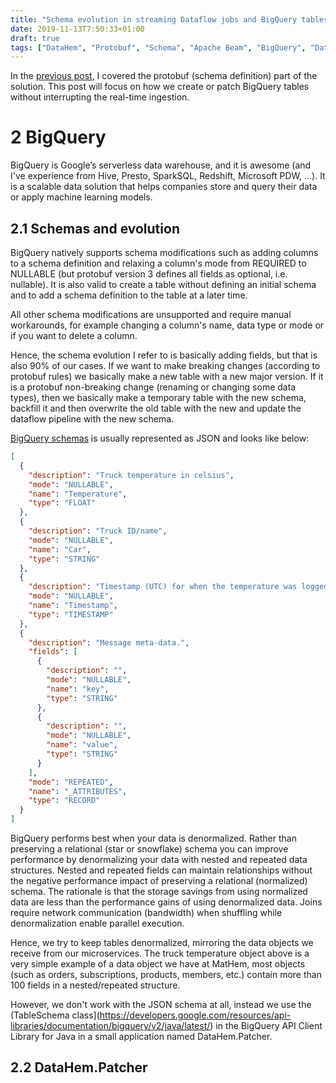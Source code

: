 ```yaml
---
title: "Schema evolution in streaming Dataflow jobs and BigQuery tables, part 2"
date: 2019-11-13T7:50:33+01:00
draft: true
tags: ["DataHem", "Protobuf", "Schema", "Apache Beam", "BigQuery", "Dataflow"]
---
```


In the [previous post](https://robertsahlin.com/schema-evolution-in-streaming-dataflow-jobs-and-bigquery-tables-part-1/), I covered the protobuf (schema definition) part of the solution.  This post will focus on how we create or patch BigQuery tables without interrupting the real-time ingestion.

# 2 BigQuery
BigQuery is Google’s serverless data warehouse, and it is awesome (and I've experience from Hive, Presto, SparkSQL, Redshift, Microsoft PDW, ...). It is a scalable data solution that helps companies store and query their data or apply machine learning models.

## 2.1 Schemas and evolution
BigQuery natively supports schema modifications such as adding columns to a schema definition and relaxing a column's mode from REQUIRED to NULLABLE (but protobuf version 3 defines all fields as optional, i.e. nullable). It is also valid to create a table without defining an initial schema and to add a schema definition to the table at a later time.

All other schema modifications are unsupported and require manual workarounds, for example changing a column's name, data type or mode or if you want to delete a column.

Hence, the schema evolution I refer to is basically adding fields, but that is also 90% of our cases. If we want to make breaking changes (according to protobuf rules) we basically make a new table with a new major version. If it is a protobuf non-breaking change (renaming or changing some data types), then we basically make a temporary table with the new schema, backfill it and then overwrite the old table with the new and update the dataflow pipeline with the new schema.

[BigQuery schemas](https://cloud.google.com/bigquery/docs/schemas) is usually represented as JSON and looks like below:

```json
[
  {
    "description": "Truck temperature in celsius",
    "mode": "NULLABLE",
    "name": "Temperature",
    "type": "FLOAT"
  },
  {
    "description": "Truck ID/name",
    "mode": "NULLABLE",
    "name": "Car",
    "type": "STRING"
  },
  {
    "description": "Timestamp (UTC) for when the temperature was logged.",
    "mode": "NULLABLE",
    "name": "Timestamp",
    "type": "TIMESTAMP"
  },
  {
    "description": "Message meta-data.",
    "fields": [
      {
        "description": "",
        "mode": "NULLABLE",
        "name": "key",
        "type": "STRING"
      },
      {
        "description": "",
        "mode": "NULLABLE",
        "name": "value",
        "type": "STRING"
      }
    ],
    "mode": "REPEATED",
    "name": "_ATTRIBUTES",
    "type": "RECORD"
  }
]
```

BigQuery performs best when your data is denormalized. Rather than preserving a relational (star or snowflake) schema you can improve performance by denormalizing your data with nested and repeated data structures. Nested and repeated fields can maintain relationships without the negative performance impact of preserving a relational (normalized) schema. The rationale is that the storage savings from using normalized data are less than the performance gains of using denormalized data. Joins require network communication (bandwidth) when shuffling while denormalization enable parallel execution.

Hence, we try to keep tables denormalized, mirroring the data objects we receive from our microservices. The truck temperature object above is a very simple example of a data object we have at MatHem, most objects (such as orders, subscriptions, products, members, etc.) contain more than 100 fields in a nested/repeated structure.

However, we don't work with the JSON schema at all, instead we use the (TableSchema class](https://developers.google.com/resources/api-libraries/documentation/bigquery/v2/java/latest/) in the BigQuery API Client Library for Java in a small application named DataHem.Patcher.

## 2.2 DataHem.Patcher
